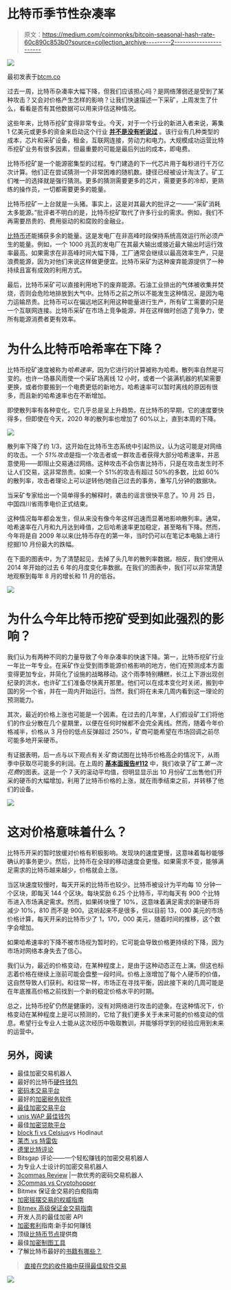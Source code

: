# 比特币季节性杂凑率

> 原文：<https://medium.com/coinmonks/bitcoin-seasonal-hash-rate-60c890c853b0?source=collection_archive---------2----------------------->

![](img/9cb55826627bf6dc22242bf012267761.png)

最初发表于[btcm.co](https://btcm.co/)

过去一周，比特币杂凑率大幅下降，但我们应该担心吗？是网络薄弱还是受到了某种攻击？又会对价格产生怎样的影响？让我们快速描述一下采矿，上周发生了什么，看看是否有其他数据可以用来评估这种情况。

这些年来，比特币挖矿变得非常专业。今天，对于一个行业的新进入者来说，筹集 1 亿美元或更多的资金来启动这个行业 [**并不是没有听说过**](https://news.bitcoin.com/digital-currency-group-pledges-100-million-to-bolster-bitcoin-mining-industry/) 。该行业有几种类型的成本，芯片和采矿设备，租金，互联网连接，劳动力和电力。大规模成功运营比特币挖矿业务有很多因素，但最重要的可能是最后列出的成本，即电费。

比特币挖矿是一个能源密集型的过程。专门建造的下一代芯片用于每秒进行千万亿次计算。他们正在尝试猜测一个非常困难的随机数。捷径已经被设计淘汰了。矿工们唯一的选择就是强行猜测。更多的猜测需要更多的芯片，需要更多的冷却，更熟练的操作员，一切都需要更多的能量。

比特币挖矿一上台就是一头猪。事实上，这是对其最大的批评之一——“采矿消耗太多能源。”批评者不明白的是，比特币挖矿取代了许多行业的需求。例如，我们不再需要昂贵的、费用驱动的和腐败的金融业。

[比特币](https://blog.coincodecap.com/a-candid-explanation-of-bitcoin)还能捕获多余的能量。这是发电厂在非高峰时段保持系统高效运行所必须产生的能量。例如，一个 1000 兆瓦的发电厂在其最大输出或接近最大输出时运行效率最高。如果需求在非高峰时间大幅下降，工厂通常会继续以最高效率生产，只是浪费能源，因为对他们来说这样做更便宜。比特币采矿为这种废弃能源提供了一种持续且富有成效的利用方式。

最后，比特币采矿可以直接利用地下的废弃能源。石油工业排出的气体被收集并焚烧，否则会危险地排放到大气中。比特币之前之所以不能发生这种情况，是因为电力运输昂贵。比特币可以在偏远地区利用这种能量进行生产，所有矿工需要的只是一个互联网连接。比特币采矿在市场上竞争能源，并在这样做时创造了竞争力，使所有能源消费者更有效率。

# 为什么比特币哈希率在下降？

比特币挖矿速度被称为*哈希速率*，因为它进行的计算被称为哈希。散列率自然是可变的。也许一场暴风雨使一个采矿场离线 12 小时，或者一个装满机器的机架需要更换，或者你要搬到一个电费更低的新地方。哈希速率可以暂时离线的原因有很多，而且新的哈希速率也在不断增加。

即使散列率有各种变化，它几乎总是呈上升趋势。在比特币的早期，它的速度要快得多，但即使在今天，2020 年的散列率也增加了 60%以上，直到本周的下降。

![](img/1e75141e3b32fbe7f7ac8619821f86bd.png)

散列率下降了约 1/3，这开始在比特币生态系统中引起热议，认为这可能是对网络的攻击。一个 *51%攻击*是指一个攻击者或一群攻击者获得大部分哈希速率，并恶意使用——即阻止交易通过网络。这种攻击不会伤害比特币，只是在攻击发生时不让人们交易，这非常昂贵。如果一个 51%的攻击有超过 50%的多数，比如 60%的散列率，攻击者理论上可以逆转他/她自己过去的事务，重写几分钟的数据块。

当采矿专家给出一个简单得多的解释时，袭击的谣言很快平息了。10 月 25 日，中国四川省雨季电价正式结束。

这种情况每年都会发生，但从来没有像今年这样迅速而显著地影响散列率。通常，哈希速率在八月和九月达到峰值，之后哈希速率更加稳定，甚至略有下降。然而，今年将是自 2009 年以来(比特币存在的第一年，当时仍可以在笔记本电脑上进行挖掘)10 月份最大的跌幅。

在下面的图表中，为了清楚起见，去掉了头几年的散列率数据。相反，我们使用从 2014 年开始的过去 6 年的月度变化率数据。在我们的图表中，我们可以非常清楚地观察到每年 8 月的增长和 11 月的低谷。

![](img/fd8cb05d970ca5d95f5f97c079d2b297.png)

# 为什么今年比特币挖矿受到如此强烈的影响？

我们认为有两种不同的力量导致了今年杂凑率的快速下降。第一，比特币挖矿行业一年比一年专业。在采矿作业受到雨季能源价格影响的地方，他们在预测成本方面变得更加专业，并简化了设施的战略移动。这个雨季特别糟糕，长江上下游出现创纪录的洪水，也许矿工们准备尽快离开那里。他们可以在成本变化时关闭，搬到中国的另一个省，并在一周内开始运行。当然，我们将在未来几周内看到这一理论的预测能力。

其次，最近的价格上涨也可能是一个因素。在过去的几年里，人们假设矿工们将他们的作业分散在几个星期里，以便在任何时候都不会完全离线。然而，随着今年价格减半，价格从 3 月份的低点反弹超过 250%，矿商可能希望在市场回调之前尽可能多地开采硬币。

有证据表明，后一点与以下观点有关:矿商试图在比特币价格高企的情况下，从雨季中获取尽可能多的利润。在上周的 [**基本面报告#112**](https://bitcoinandmarkets.com/r112/) 中，我们收录了矿工*第一次花费*的图表。这是一个 7 天的滚动平均值，但明显显示出 10 月份矿工出售他们开采的硬币的大幅增加，利用了比特币价格的上涨，就在雨季结束之前，并转移了他们的设备。

![](img/eb951ce3c332f2bb652259f38c8e3829.png)

# 这对价格意味着什么？

比特币开采的暂时放缓对价格有积极影响。发现块的速度更慢，这意味着每秒能够确认的事务更少。然后，比特币在全球的移动速度会更慢。如果需求不变，能够满足需求的比特币越来越少，价格就会上涨。

当区块速度较慢时，每天开采的比特币也较少。比特币被设计为平均每 10 分钟一个区块，即每天 144 个区块。每块奖励 6.25 个比特币，平均每天有 900 个比特币进入市场满足需求。然而，如果砖块慢了 10%，这意味着满足需求的新硬币将减少 10%，810 而不是 900。这听起来不是很多，但以目前 13，000 美元的市场价格计算，每天开采的比特币少了 1，170，000 美元，随着时间的推移，这个数字会增加。

如果哈希速率的下降不被市场视为暂时的，它可能会导致价格更持续的下降，因为市场对网络本身失去了信心。

我们认为，最近的价格变动，在某种程度上，是由于这种动态正在上演。但这也标志着价格在继续上涨前可能会盘整一段时间。价格上涨增加了每个人硬币的价值，这自然导致人们获利。和往常一样，市场正在寻找平衡，因此接下来的几周可能是在年底推高价格之前找到一个新的稳定价格水平的时期。

总之，比特币挖矿仍然是健康的，没有对网络进行攻击的迹象。在这种情况下，价格变动在某种程度上是可以预测的，它给了我们更多关于未来可能的价格变动的信息。希望行业专业人士能从这次经历中吸取教训，并能够将学到的经验应用到未来的运营中。

## 另外，阅读

*   最佳加密交易机器人
*   最好的比特币[硬件钱包](/coinmonks/the-best-cryptocurrency-hardware-wallets-of-2020-e28b1c124069?source=friends_link&sk=324dd9ff8556ab578d71e7ad7658ad7c)
*   [密码本交易平台](/coinmonks/top-10-crypto-copy-trading-platforms-for-beginners-d0c37c7d698c)
*   最好的[加密税务软件](/coinmonks/best-crypto-tax-tool-for-my-money-72d4b430816b)
*   [最佳加密交易平台](/coinmonks/the-best-crypto-trading-platforms-in-2020-the-definitive-guide-updated-c72f8b874555)
*   [unis WAP 最佳钱包](/coinmonks/best-wallets-to-use-uniswap-e91a6385d9e8)
*   最佳[加密贷款平台](/coinmonks/top-5-crypto-lending-platforms-in-2020-that-you-need-to-know-a1b675cec3fa)
*   [block fi vs Celsius](/coinmonks/blockfi-vs-celsius-vs-hodlnaut-8a1cc8c26630)vs Hodlnaut
*   [莱杰 vs 特雷佐](/coinmonks/ledger-vs-trezor-best-hardware-wallet-to-secure-cryptocurrency-22c7a3fd391e)
*   [德里比特评论](/coinmonks/deribit-review-options-fees-apis-and-testnet-2ca16c4bbdb2)
*   Bitsgap 评论——一个轻松赚钱的加密交易机器人
*   为专业人士设计的加密交易机器人
*   [3commas Review](https://blog.coincodecap.com/3commas-review-an-excellent-crypto-trading-bot) |一款优秀的密码交易机器人
*   [3Commas vs Cryptohopper](/coinmonks/cryptohopper-vs-3commas-vs-shrimpy-a2c16095b8fe)
*   Bitmex 保证金交易的白痴指南
*   [加密摇摆交易的权威指南](/coinmonks/the-definitive-guide-to-crypto-swing-trading-7e4af6496d4d?source=friends_link&sk=70448050bd9323b42f63bfc0bb1e60d1)
*   [Bitmex 高级保证金交易指南](/coinmonks/bitmex-advanced-margin-trading-guide-2270c195ce25?source=friends_link&sk=1d986cca731f5084b9a2db4a4bc4a7ad)
*   开发人员的最佳加密 API
*   [加密套利](/coinmonks/crypto-arbitrage-guide-how-to-make-money-as-a-beginner-62bfe5c868f6)指南:新手如何赚钱
*   顶级[比特币节点](https://blog.coincodecap.com/bitcoin-node-solutions)提供商
*   最佳[加密制图工具](/coinmonks/what-are-the-best-charting-platforms-for-cryptocurrency-trading-85aade584d80)
*   了解比特币最好的[书籍有哪些？](/coinmonks/what-are-the-best-books-to-learn-bitcoin-409aeb9aff4b)

> [直接在您的收件箱中获得最佳软件交易](https://coincodecap.com?utm_source=coinmonks)

[![](img/160ce73bd06d46c2250251e7d5969f9d.png)](https://coincodecap.com?utm_source=coinmonks)